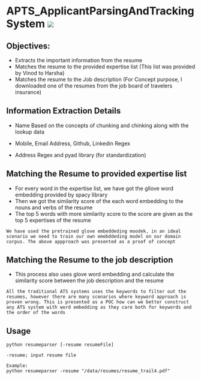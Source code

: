 # APTS_ApplicantParsingAndTrackingSystem ![](https://img.shields.io/badge/Harsha-Karpurapu-brightgreen.svg?colorB=ff0000)

## Objectives: 
- Extracts the important information from the resume
- Matches the resume to the provided expertise list (This list was provided by Vinod to Harsha)
- Matches the resume to the Job description (For Concept purpose, I downloaded one of the resumes from the job board of travelers insurance)

## Information Extraction Details

- Name
Based on the concepts of chunking and chinking along with the lookup data

- Mobile, Email Address, Github, Linkedin
Regex

- Address
Regex and pyad library (for standardization)

## Matching the Resume to provided expertise list

- For every word in the expertise list, we have got the gllove word embedding provided by spacy library
- Then we got the similarity score of the each word embedding to the nouns and verbs of the resume
- The top 5 words with more similarity score to the score are given as the top 5 expertises of the resume 

```We have used the pretrained glove embeddeding moodek, in an ideal scenario we need to train our own emebddeding model on our domain corpus. The above appproach was presented as a proof of concept```

## Matching the Resume to the job description

- This process also uses glove word embedding and calculate the similarity score between the job description and the resume

```All the traditional ATS systems uses the keywords to filter out the resumes, however there are many scenarios where keyword approach is proven wrong. This is presented as a POC how can we better construct any ATS system with word embedding as they care both for keywords and the order of the words```

## Usage

```
python resumeparser [-resume resumeFile]

-resume; input resume file

Example: 
python resumeparser -resume "/data/resumes/resume_trail4.pdf"
```
